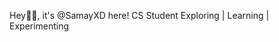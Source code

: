 Hey👋🏻, it's @SamayXD here!
CS Student
Exploring | Learning | Experimenting


<!---
SamayXD/SamayXD is a ✨ special ✨ repository because its `README.md` (this file) appears on your GitHub profile.
You can click the Preview link to take a look at your changes.
--->
